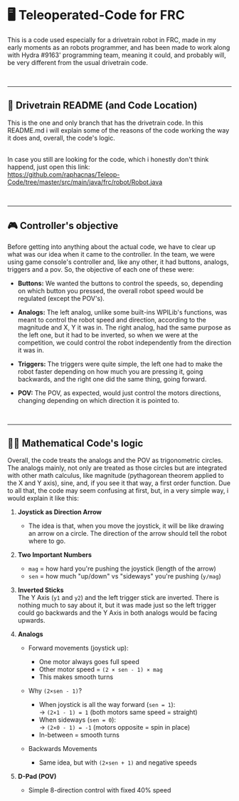 # 🖥️ Teleoperated-Code for FRC 

This is a code used especially for a drivetrain robot in FRC, made in my early moments as an robots programmer, 
and has been made to work along with Hydra #9163' programming team, meaning it could, and probably will, be very different from the usual drivetrain code.

<br>

---

## 📁 Drivetrain README (and Code Location)

This is the one and only branch that has the drivetrain code. In this README.md i will explain some of the reasons of the code working the way it does and, overall, the code's logic.
<br><br>

In case you still are looking for the code, which i honestly don't think happend, just open this link: <br>
https://github.com/raphacnas/Teleop-Code/tree/master/src/main/java/frc/robot/Robot.java

<br>

---
## 🎮 Controller's objective

Before getting into anything about the actual code, we have to clear up what was our idea when it came to the controller. In the team, we were using game console's
controller and, like any other, it had buttons, analogs, triggers and a pov. So, the objective of each one of these were:

- **Buttons:** We wanted the buttons to control the speeds, so, depending on which button you pressed, the overall robot speed would be regulated (except the POV's).<br>

- **Analogs:** The left analog, unlike some built-ins WPILib's functions, was meant to control the robot speed and direction, according to the magnitude and X, Y it was in. 
The right analog, had the same purpose as the left one, but it had to be inverted, so when we were at the competition, we could control the robot independently from the direction it was in.<br>
- **Triggers:** The triggers were quite simple, the left one had to make the robot faster depending on how much you are pressing it, going backwards, and the right one did the same thing, going forward.<br>
- **POV:** The POV, as expected, would just control the motors directions, changing depending on which direction it is pointed to.

<br>

---
## 👨‍💻 Mathematical Code's logic

Overall, the code treats the analogs and the POV as trigonometric circles. The analogs mainly, not only are treated as those circles but are integrated with other math calculus, like magnitude (pythagorean theorem applied to the X and Y axis), sine, and, if you see it that way, a first order function. Due to all that, the code may seem confusing at first, but, in a very simple way, i would explain it like this: <br>


1. **Joystick as Direction Arrow**  
   - The idea is that, when you move the joystick, it will be like drawing an arrow on a circle. The direction of the arrow should tell the robot where to go.

2. **Two Important Numbers**  
   - `mag` = how hard you're pushing the joystick (length of the arrow)
   - `sen` = how much "up/down" vs "sideways" you're pushing (`y/mag`)
  
3. **Inverted Sticks** <br>
The Y Axis (`y1` and `y2`) and the left trigger stick are inverted. There is nothing much to say about it, but it was made just so the left trigger could go backwards and the Y Axis in both analogs would be facing upwards.

4. **Analogs**  
   - Forward movements (joystick up):
     - One motor always goes full speed
     - Other motor speed = `(2 × sen - 1) × mag`
     - This makes smooth turns

   - Why `(2×sen - 1)`?  
      - When joystick is all the way forward (`sen = 1`):  
        → `(2×1 - 1) = 1` (both motors same speed = straight)
      - When sideways (`sen = 0`):  
        → `(2×0 - 1) = -1` (motors opposite = spin in place)
      - In-between = smooth turns

   - Backwards Movements  
      - Same idea, but with `(2×sen + 1)` and negative speeds

5. **D-Pad (POV)**  
   - Simple 8-direction control with fixed 40% speed
